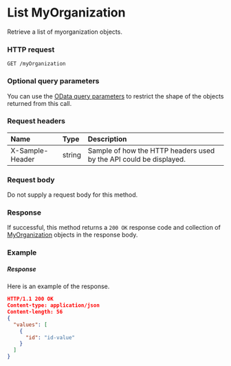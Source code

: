 # List MyOrganization

Retrieve a list of myorganization objects.
### HTTP request
```http
GET /myOrganization
```
### Optional query parameters
You can use the [OData query parameters](odata-optional-query-parameters.md) to restrict the shape of the objects returned from this call.
### Request headers
| Name       | Type | Description|
|:-----------|:------|:----------|
| X-Sample-Header  | string  | Sample of how the HTTP headers used by the API could be displayed.|

### Request body
Do not supply a request body for this method.
### Response
If successful, this method returns a `200 OK` response code and collection of [MyOrganization](../resources/myorganization.md) objects in the response body.
### Example
##### Response
Here is an example of the response.
```json
HTTP/1.1 200 OK
Content-type: application/json
Content-length: 56
{
  "values": [
    {
      "id": "id-value"
    }
  ]
}
```

<!-- uuid: 94a265e5-4eca-48b3-8ef7-5af2e7892c4d
2015-10-12 21:30:00 UTC -->